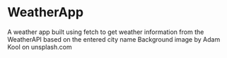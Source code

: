 # WeatherApp
A weather app built using fetch to get weather information from the WeatherAPI based on the entered city name
Background image by Adam Kool on unsplash.com